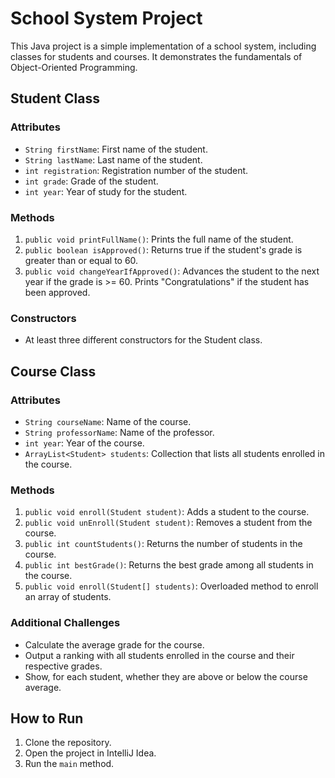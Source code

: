 # School System Project

This Java project is a simple implementation of a school system, including classes for students and courses. It demonstrates the fundamentals of Object-Oriented Programming.

## Student Class

### Attributes
- `String firstName`: First name of the student.
- `String lastName`: Last name of the student.
- `int registration`: Registration number of the student.
- `int grade`: Grade of the student.
- `int year`: Year of study for the student.

### Methods
1. `public void printFullName()`: Prints the full name of the student.
2. `public boolean isApproved()`: Returns true if the student's grade is greater than or equal to 60.
3. `public void changeYearIfApproved()`: Advances the student to the next year if the grade is >= 60. Prints "Congratulations" if the student has been approved.

### Constructors
- At least three different constructors for the Student class.

## Course Class

### Attributes
- `String courseName`: Name of the course.
- `String professorName`: Name of the professor.
- `int year`: Year of the course.
- `ArrayList<Student> students`: Collection that lists all students enrolled in the course.

### Methods
1. `public void enroll(Student student)`: Adds a student to the course.
2. `public void unEnroll(Student student)`: Removes a student from the course.
3. `public int countStudents()`: Returns the number of students in the course.
4. `public int bestGrade()`: Returns the best grade among all students in the course.
5. `public void enroll(Student[] students)`: Overloaded method to enroll an array of students.

### Additional Challenges
- Calculate the average grade for the course.
- Output a ranking with all students enrolled in the course and their respective grades.
- Show, for each student, whether they are above or below the course average.

## How to Run

1. Clone the repository.
2. Open the project in IntelliJ Idea.
3. Run the `main` method.
